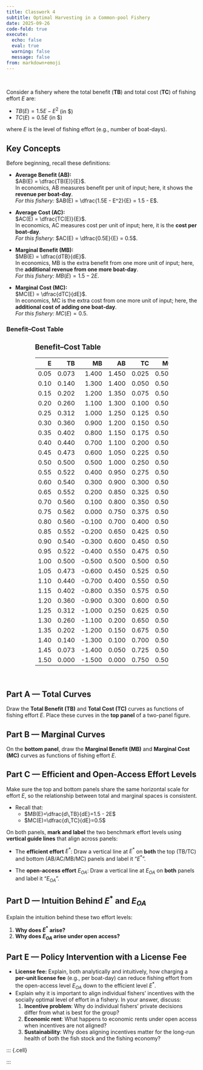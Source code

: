 ```yaml
---
title: Classwork 4
subtitle: Optimal Harvesting in a Common-pool Fishery
date: 2025-09-26
code-fold: true
execute: 
  echo: false
  eval: true
  warning: false
  message: false
from: markdown+emoji
---
```






<br>

Consider a fishery where the total benefit (**TB**) and total cost (**TC**) of fishing effort $E$ are:

- $TB(E)=1.5E - E^{2}$ (in \$)
- $TC(E)=0.5E$ (in \$)

where $E$ is the level of fishing effort (e.g., number of boat-days).

## Key Concepts

Before beginning, recall these definitions:

- **Average Benefit (AB):**  
  $AB(E) = \dfrac{TB(E)}{E}$.  
  In economics, AB measures benefit per unit of input; here, it shows the **revenue per boat-day**.  
  *For this fishery:* $AB(E) = \dfrac{1.5E - E^2}{E} = 1.5 - E$.  

- **Average Cost (AC):**  
  $AC(E) = \dfrac{TC(E)}{E}$.  
  In economics, AC measures cost per unit of input; here, it is the **cost per boat-day**.  
  *For this fishery:* $AC(E) = \dfrac{0.5E}{E} = 0.5$.  

- **Marginal Benefit (MB):**  
  $MB(E) = \dfrac{dTB}{dE}$.  
  In economics, MB is the extra benefit from one more unit of input; here, the **additional revenue from one more boat-day**.  
  *For this fishery:* $MB(E) = 1.5 - 2E$.  

- **Marginal Cost (MC):**  
  $MC(E) = \dfrac{dTC}{dE}$.  
  In economics, MC is the extra cost from one more unit of input; here, the **additional cost of adding one boat-day**.  
  *For this fishery:* $MC(E) = 0.5$.  

### Benefit–Cost Table

<div style="font-size:90%; width:70%; margin:auto;">

## Benefit–Cost Table

|    E |     TB |    MB |    AB |    TC |   MC |    AC |
|-----:|-------:|------:|------:|------:|-----:|------:|
| 0.05 |  0.073 |  1.400 | 1.450 | 0.025 | 0.500 | 0.500 |
| 0.10 |  0.140 |  1.300 | 1.400 | 0.050 | 0.500 | 0.500 |
| 0.15 |  0.202 |  1.200 | 1.350 | 0.075 | 0.500 | 0.500 |
| 0.20 |  0.260 |  1.100 | 1.300 | 0.100 | 0.500 | 0.500 |
| 0.25 |  0.312 |  1.000 | 1.250 | 0.125 | 0.500 | 0.500 |
| 0.30 |  0.360 |  0.900 | 1.200 | 0.150 | 0.500 | 0.500 |
| 0.35 |  0.402 |  0.800 | 1.150 | 0.175 | 0.500 | 0.500 |
| 0.40 |  0.440 |  0.700 | 1.100 | 0.200 | 0.500 | 0.500 |
| 0.45 |  0.473 |  0.600 | 1.050 | 0.225 | 0.500 | 0.500 |
| 0.50 |  0.500 |  0.500 | 1.000 | 0.250 | 0.500 | 0.500 |
| 0.55 |  0.522 |  0.400 | 0.950 | 0.275 | 0.500 | 0.500 |
| 0.60 |  0.540 |  0.300 | 0.900 | 0.300 | 0.500 | 0.500 |
| 0.65 |  0.552 |  0.200 | 0.850 | 0.325 | 0.500 | 0.500 |
| 0.70 |  0.560 |  0.100 | 0.800 | 0.350 | 0.500 | 0.500 |
| 0.75 |  0.562 |  0.000 | 0.750 | 0.375 | 0.500 | 0.500 |
| 0.80 |  0.560 | -0.100 | 0.700 | 0.400 | 0.500 | 0.500 |
| 0.85 |  0.552 | -0.200 | 0.650 | 0.425 | 0.500 | 0.500 |
| 0.90 |  0.540 | -0.300 | 0.600 | 0.450 | 0.500 | 0.500 |
| 0.95 |  0.522 | -0.400 | 0.550 | 0.475 | 0.500 | 0.500 |
| 1.00 |  0.500 | -0.500 | 0.500 | 0.500 | 0.500 | 0.500 |
| 1.05 |  0.473 | -0.600 | 0.450 | 0.525 | 0.500 | 0.500 |
| 1.10 |  0.440 | -0.700 | 0.400 | 0.550 | 0.500 | 0.500 |
| 1.15 |  0.402 | -0.800 | 0.350 | 0.575 | 0.500 | 0.500 |
| 1.20 |  0.360 | -0.900 | 0.300 | 0.600 | 0.500 | 0.500 |
| 1.25 |  0.312 | -1.000 | 0.250 | 0.625 | 0.500 | 0.500 |
| 1.30 |  0.260 | -1.100 | 0.200 | 0.650 | 0.500 | 0.500 |
| 1.35 |  0.202 | -1.200 | 0.150 | 0.675 | 0.500 | 0.500 |
| 1.40 |  0.140 | -1.300 | 0.100 | 0.700 | 0.500 | 0.500 |
| 1.45 |  0.073 | -1.400 | 0.050 | 0.725 | 0.500 | 0.500 |
| 1.50 |  0.000 | -1.500 | 0.000 | 0.750 | 0.500 | 0.500 |

</div>

<br>

## Part A — Total Curves
Draw the **Total Benefit (TB)** and **Total Cost (TC)** curves as functions of fishing effort $E$.  Place these curves in the **top panel** of a two-panel figure.

## Part B — Marginal Curves
On the **bottom panel**, draw the **Marginal Benefit (MB)** and **Marginal Cost (MC)** curves as functions of fishing effort $E$.  

## Part C — Efficient and Open-Access Effort Levels
Make sure the top and bottom panels share the same horizontal scale for effort $E$, so the relationship between total and marginal spaces is consistent.

- Recall that:
  - $MB(E)=\dfrac{d\,TB}{dE}=1.5 - 2E$
  - $MC(E)=\dfrac{d\,TC}{dE}=0.5$

On both panels, **mark and label** the two benchmark effort levels using **vertical guide lines** that align across panels:

- The **efficient effort** $E^*$:
  Draw a vertical line at $E^*$ on **both** the top (TB/TC) and bottom (AB/AC/MB/MC) panels and label it “$E^*$”.

- The **open-access effort** $E_{OA}$:
  Draw a vertical line at $E_{OA}$ on **both** panels and label it “$E_{OA}$”.


## Part D — Intuition Behind $E^*$ and $E_{OA}$
Explain the intuition behind these two effort levels:

1. **Why does $E^*$ arise?**  
2. **Why does $E_{OA}$ arise under open access?**  


## Part E — Policy Intervention with a License Fee
- **License fee:** Explain, both analytically and intuitively, how charging a **per-unit license fee** (e.g., per boat-day) can reduce fishing effort from the open-access level $E_{OA}$ down to the efficient level $E^*$.  
- Explain why it is important to align individual fishers’ incentives with the socially optimal level of effort in a fishery. In your answer, discuss:
	1.	**Incentive problem**: Why do individual fishers’ private decisions differ from what is best for the group?
	2.	**Economic rent**: What happens to economic rents under open access when incentives are not aligned?
	3.	**Sustainability**: Why does aligning incentives matter for the long-run health of both the fish stock and the fishing economy?


::: {.cell}

:::

